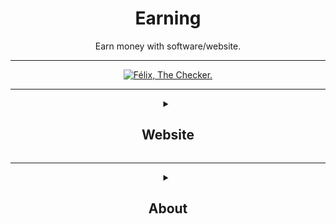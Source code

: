 <div align="center"><h1>Earning</h1>
<p>Earn money with software/website.</p>

___

[![Félix, The Checker.](https://github.com/LeBazarDeBryan/Earning/actions/workflows/link.yml/badge.svg)](https://github.com/LeBazarDeBryan/Earning/actions/workflows/link.yml)
___

<details><summary><h2>Website</h2></summary>
  
| Website | Type | Link |
|---------|------|------|
| AdNade | Surfbar | <a href="https://adnade.net/?ref=LeBazarDeBryan">🟩</a> |
| Appinion | Survey | <a href="">🟥</a> |
| AttaPoll | Survey | <a href="https://attapoll.app/join/ykvoh">🟩</a> |
| Bitping | Share Internet | <a href="https://app.bitping.com/?r=fxiFvAEg">🟩</a> |
| ClicTune | Links | <a href="https://www.clictune.com/auth/signup/140463">🟩</a> |
| EarnApp | Share Internet | <a href="https://earnapp.com/dashboard/signup?r=B3RlZCMl">🟩</a> |
| Earnweb | Survey | <a href="">🟥</a> |
| eBesucher | Surfbar | <a href="https://www.ebesucher.com/?ref=justfelix">🟩</a> |
| Gaganode | Share Internet | <a href="https://dashboard.gaganode.com/register?referral_code=brgbswarhqlepuu">🟩</a> |
| Google Opinion Rewards | Survey | <a href="https://surveys.google.com/google-opinion-rewards/">🟩</a> |
| Grass | Share Internet | <a href="https://app.getgrass.io/register/?referralCode=fvehjREzI13uGQv">🟩</a> |
| Honeygain | Share Internet | <a href="https://r.honeygain.me/LEBAZD645C">🟩</a> |
| JumpTask | Survey | <a href="https://www.jumptask.io/r/decyvanejacy">🟩</a> |
| Macadam | Walking | <a href="https://macadam.carrd.co">🟩</a> |
| Pawns | Share Internet | <a href="https://pawns.app/?r=3178929">🟩</a> |
| ProxyLite | Share Internet | <a href="https://proxylite.ru/?r=Q48OO8CX&utm_source=GitHub">🟩</a> |
| Repocket | Share Internet | <a href="https://link.repocket.com/vxLX">🟩</a> |
| Streetbees | Survey | <a href="https://www.streetbees.com">🟩</a> |
| Sweatcoin | Walking | <a href="https://sweatco.in/i/severinegalera">🟩</a> |
| WeWard | Walking | <a href="https://www.wewardapp.com">🟩</a> |
</details>

___

<details><summary><h2>About</h2></summary>
  
This is a little repositorie to win some money easily. Each website is verified by me before being added and being verified by ***Félix***, *The Checker!* It's a little bot that work everyday at 11 AM or when there's update. He verify all the link to see if it's down or not.
</details>
</div>
